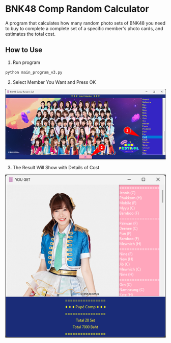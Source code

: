 # BNK48 Comp Random Calculator

A program that calculates how many random photo sets of BNK48 you need to buy to complete a complete set of a specific member's photo cards, and estimates the total cost.

## How to Use

1. Run program

```bash
python main_program_v3.py
```

2. Select Member You Want and Press OK

![select member](demo/select-member.png)

3. The Result Will Show with Details of Cost

![result](demo/result.png)
